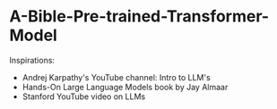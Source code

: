 # A-Bible-Pre-trained-Transformer-Model

Inspirations:

- Andrej Karpathy's YouTube channel: Intro to LLM's
- Hands-On Large Language Models book by Jay Almaar
- Stanford YouTube video on LLMs
